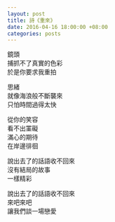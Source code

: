 ```yaml
---
layout: post
title: 詩《重來》
date: 2016-04-16 18:00:00 +08:00
categories: posts
---
```


鏡頭  
捕抓不了真實的色彩  
於是你要求我重拍  

思緒  
就像海浪般不斷襲來  
只怕時間過得太快  

從你的笑容  
看不出罣礙  
滿心的期待  
在岸邊徘徊  

說出去了的話語收不回來  
沒有結局的故事  
一樣精彩  

說出去了的話語收不回來  
來吧來吧  
讓我們談一場戀愛  
